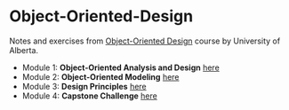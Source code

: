 # Object-Oriented-Design
Notes and exercises from [Object-Oriented Design](https://www.coursera.org/learn/object-oriented-design/home/welcome) course by University of Alberta.

* Module 1: **Object-Oriented Analysis and Design** [here](Module1/Module1.md)
* Module 2: **Object-Oriented Modeling** [here](Module2/Module1.md)
* Module 3: **Design Principles** [here](Module3/Module1.md)
* Module 4: **Capstone Challenge** [here](Module4/Module1.md)


